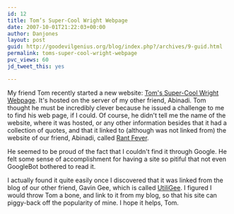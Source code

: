 ```yaml
---
id: 12
title: Tom’s Super-Cool Wright Webpage
date: 2007-10-01T21:22:03+00:00
author: Danjones
layout: post
guid: http://goodevilgenius.org/blog/index.php?/archives/9-guid.html
permalink: toms-super-cool-wright-webpage
pvc_views: 60
jd_tweet_this: yes

---
```

My friend Tom recently started a new website: [Tom's Super-Cool Wright Webpage](http://quotes.moonlightcrew.com/). It's hosted on the server of my other friend, Abinadi. Tom thought he must be incredibly clever because he issued a challenge to me to find his web page, if I could. Of course, he didn't tell me the name of the website, where it was hosted, or any other information besides that it had a collection of quotes, and that it linked to (although was not linked from) the website of our friend, Abinadi, called [Rant Fever](http://www.rantfever.com/).

He seemed to be proud of the fact that I couldn't find it through Google. He felt some sense of accomplishment for having a site so pitiful that not even GoogleBot bothered to read it.

I actually found it quite easily once I discovered that it was linked from the blog of our other friend, Gavin Gee, which is called [UtiliGee](https://gavingee.blogspot.com). I figured I would throw Tom a bone, and link to it from my blog, so that his site can piggy-back off the popularity of mine. I hope it helps, Tom.
